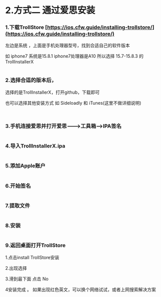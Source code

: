 # 2.方式二 通过爱思安装





### 1.下载TrollStore   [https://ios.cfw.guide/installing-trollstore/](https://ios.cfw.guide/installing-trollstore/)

左边是系统 ，上面是手机处理器型号，找到合适自己的软件版本

如 iphone7  系统是15.8.1    iphone7处理器是A10  所以选择 15.7-15.8.3 的 TrollInstallerX

<figure><img src="../.gitbook/assets/EUH{EMX(6ZVZV5V1DWYDO%P.png" alt=""><figcaption></figcaption></figure>



### 2.选择合适的版本后，

&#x20;    选择的是TrollInstallerX，打开github，下载即可

&#x20;    也可以选择其他安装方式 如 Sideloadly 和 iTunes(这里不做详细说明)

<div>

<figure><img src="../.gitbook/assets/09][C)DRC_IQWLP9~9(XPOK.png" alt=""><figcaption></figcaption></figure>

 

<figure><img src="../.gitbook/assets/75D331]ASP6_~VVF@ZA5Z(L.png" alt=""><figcaption></figcaption></figure>

</div>









### 3.手机连接爱思并打开爱思--->工具箱-->IPA签名

<figure><img src="../.gitbook/assets/@VHRB{H)LHTRQM)LX~9M$)6.png" alt=""><figcaption></figcaption></figure>



### 4.导入TrollInstallerX.ipa

<figure><img src="../.gitbook/assets/6IB0}KON((08MY0I4]YBT}0.png" alt=""><figcaption></figcaption></figure>





### 5.添加Apple账户

<figure><img src="../.gitbook/assets/@0D3D~G%H]%]K&#x60;[HK9L)8KJ.png" alt=""><figcaption></figcaption></figure>



### 6.开始签名

<figure><img src="../.gitbook/assets/VQ0@2IS@~P2}L184NF14Y5I (1).png" alt=""><figcaption></figcaption></figure>



### 7.提取文件



<figure><img src="../.gitbook/assets/@21TZJC2FFX)TZ5UJ~9_RIO.png" alt=""><figcaption></figcaption></figure>



### 8.安装

<figure><img src="../.gitbook/assets/$&#x60;BYNX(LYJ_W@@5R)8N6&#x60;PD.png" alt=""><figcaption></figcaption></figure>



### 9.返回桌面打开TrollStore

1.点击install TrollStore安装

2.出现选择

3.滑到最下面 点击 No&#x20;

4安装完成 。 如果出现红色英文，可以换个网络试试，或者上网搜索解决方案



<div>

<figure><img src="../.gitbook/assets/2024_09_17_04_50_IMG_0011.PNG" alt=""><figcaption></figcaption></figure>

 

<figure><img src="../.gitbook/assets/2024_09_17_04_51_IMG_0012.PNG" alt=""><figcaption></figcaption></figure>

 

<figure><img src="../.gitbook/assets/2024_09_17_04_51_IMG_0013.PNG" alt=""><figcaption></figcaption></figure>

 

<figure><img src="../.gitbook/assets/2024_09_17_04_51_IMG_0014.PNG" alt=""><figcaption></figcaption></figure>

</div>



































